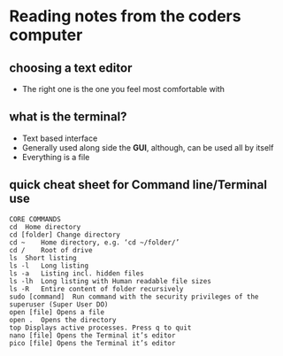 # Reading notes from the coders computer
## choosing a text editor
- The right one is the one you feel most comfortable with
## what is the terminal?
 - Text based interface
 - Generally used along side the **GUI**, although, can be used all by itself
 - Everything is a file
 
## quick cheat sheet for Command line/Terminal use
```
CORE COMMANDS
cd	Home directory
cd [folder]	Change directory
cd ~	Home directory, e.g. ‘cd ~/folder/’
cd /	Root of drive
ls	Short listing
ls -l	Long listing
ls -a	Listing incl. hidden files
ls -lh	Long listing with Human readable file sizes
ls -R	Entire content of folder recursively
sudo [command]	Run command with the security privileges of the superuser (Super User DO)
open [file]	Opens a file
open .	Opens the directory
top	Displays active processes. Press q to quit
nano [file]	Opens the Terminal it’s editor
pico [file]	Opens the Terminal it’s editor

```
